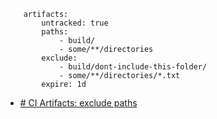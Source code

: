 
```
    artifacts:
        untracked: true
        paths:
            - build/
            - some/**/directories
        exclude:
            - build/dont-include-this-folder/
            - some/**/directories/*.txt
        expire: 1d 
```
- [# CI Artifacts: exclude paths](https://gitlab.com/gitlab-org/gitlab/-/issues/15122)
